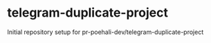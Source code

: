 # telegram-duplicate-project

Initial repository setup for pr-poehali-dev/telegram-duplicate-project